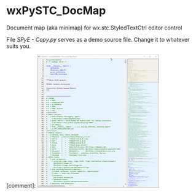 # wxPySTC_DocMap
Document map (aka minimap) for wx.stc.StyledTextCtrl editor control

File *SPyE - Copy.py* serves as a demo source file. Change it to whatever suits you.

[comment]: ![Demo animation](./demo.gif)
